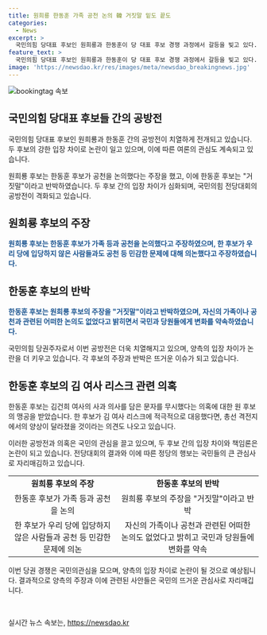 ```yaml
---
title: 원희룡 한동훈 가족 공천 논의 韓 거짓말 밑도 끝도
categories:
  - News
excerpt: >
  국민의힘 당대표 후보인 원희룡과 한동훈이 당 대표 후보 경쟁 과정에서 갈등을 빚고 있다. 원 후보는 한 후보가 가족 등과 후보 공천을 논의했다고 주장하며 비난을 쏟아내고 있는 반면, 한 후보는 이를 거짓으로 반박하며 두 사람 간의 갈등이 가열되고 있다. 또한, 원 후보는 김건희 여사의 사과 문자 무시 의혹을 제기하며 한 후보에 대한 비판을 펼치고 있다. 국민의힘 당내에서는 한 후보의 책임론이 높아지며 당 내 갈등이 고조되고 있는 상황이다.
feature_text: >
  국민의힘 당대표 후보인 원희룡과 한동훈이 당 대표 후보 경쟁 과정에서 갈등을 빚고 있다. 원 후보는 한 후보가 가족 등과 후보 공천을 논의했다고 주장하며 비난을 쏟아내고 있는 반면, 한 후보는 이를 거짓으로 반박하며 두 사람 간의 갈등이 가열되고 있다. 또한, 원 후보는 김건희 여사의 사과 문자 무시 의혹을 제기하며 한 후보에 대한 비판을 펼치고 있다. 국민의힘 당내에서는 한 후보의 책임론이 높아지며 당 내 갈등이 고조되고 있는 상황이다.
image: 'https://newsdao.kr/res/images/meta/newsdao_breakingnews.jpg'
---
```


<p><img src="https://newsdao.kr/res/images/meta/newsdao_breakingnews.jpg" alt="bookingtag 속보" /></p>

<h2 data-ke-size="size26">국민의힘 당대표 후보들 간의 공방전</h2>

<p>국민의힘 당대표 후보인 원희룡과 한동훈 간의 공방전이 치열하게 전개되고 있습니다. 두 후보의 강한 입장 차이로 논란이 일고 있으며, 이에 따른 여론의 관심도 계속되고 있습니다. </p>

<p data-ke-size="size16">원희룡 후보는 한동훈 후보가 공천을 논의했다는 주장을 했고, 이에 한동훈 후보는 "거짓말"이라고 반박하였습니다. 두 후보 간의 입장 차이가 심화되며, 국민의힘 전당대회의 공방전이 격화되고 있습니다.</p>

<h2 data-ke-size="size26">원희룡 후보의 주장</h2>

<p><b><span style="color: #1a5490;">원희룡 후보는 한동훈 후보가 가족 등과 공천을 논의했다고 주장하였으며, 한 후보가 우리 당에 입당하지 않은 사람들과도 공천 등 민감한 문제에 대해 의논했다고 주장하였습니다.</span></b></p>

<h2 data-ke-size="size26">한동훈 후보의 반박</h2>

<p><b><span style="color: #1a5490;">한동훈 후보는 원희룡 후보의 주장을 "거짓말"이라고 반박하였으며, 자신의 가족이나 공천과 관련된 어떠한 논의도 없었다고 밝히면서 국민과 당원들에게 변화를 약속하였습니다.</span></b></p>

<p>국민의힘 당권주자로서 이번 공방전은 더욱 치열해지고 있으며, 양측의 입장 차이가 논란을 더 키우고 있습니다. 각 후보의 주장과 반박은 뜨거운 이슈가 되고 있습니다. </p>

<h2 data-ke-size="size26">한동훈 후보의 김 여사 리스크 관련 의혹</h2>

<p>한동훈 후보는 김건희 여사의 사과 의사를 담은 문자를 무시했다는 의혹에 대한 원 후보의 맹공을 받았습니다. 한 후보가 김 여사 리스크에 적극적으로 대응했다면, 총선 격전지에서의 양상이 달라졌을 것이라는 의견도 나오고 있습니다.</p>

<p>이러한 공방전과 의혹은 국민의 관심을 끌고 있으며, 두 후보 간의 입장 차이와 책임론은 논란이 되고 있습니다. 전당대회의 결과와 이에 따른 정당의 행보는 국민들의 큰 관심사로 자리매김하고 있습니다. </p>

<table>
    <tr>
        <td style="text-align: center; height: 17px;"><b>원희룡 후보의 주장</b></td>
        <td style="text-align: center; height: 17px;"><b>한동훈 후보의 반박</b></td>
    </tr>
    <tr>
        <td style="text-align: center; height: 17px;">한동훈 후보가 가족 등과 공천을 논의</td>
        <td style="text-align: center; height: 17px;">원희룡 후보의 주장을 "거짓말"이라고 반박</td>
    </tr>
    <tr>
        <td style="text-align: center; height: 17px;">한 후보가 우리 당에 입당하지 않은 사람들과 공천 등 민감한 문제에 의논</td>
        <td style="text-align: center; height: 17px;">자신의 가족이나 공천과 관련된 어떠한 논의도 없었다고 밝히고 국민과 당원들에 변화를 약속</td>
    </tr>
</table>

<p>이번 당권 경쟁은 국민의관심을 모으며, 양측의 입장 차이로 논란이 될 것으로 예상됩니다. 결과적으로 양측의 주장과 이에 관련된 사안들은 국민의 뜨거운 관심사로 자리매깁니다.</p>

<p data-ke-size="size16">&nbsp;</p>
실시간 뉴스 속보는, <a href="https://newsdao.kr" rel="dofollow">https://newsdao.kr</a>


